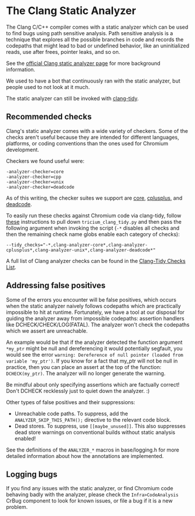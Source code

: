 # The Clang Static Analyzer

The Clang C/C++ compiler comes with a static analyzer which can be used to find
bugs using path sensitive analysis. Path sensitive analysis is
a technique that explores all the possible branches in code and
records the codepaths that might lead to bad or undefined behavior,
like an uninitialized reads, use after frees, pointer leaks, and so on.

See the [official Clang static analyzer page](http://clang-analyzer.llvm.org/)
for more background information.

We used to have a bot that continuously ran with the static analyzer,
but people used to not look at it much.

The static analyzer can still be invoked with [clang-tidy](clang_tidy.md).

## Recommended checks
Clang's static analyzer comes with a wide variety of checkers. Some of the
checks aren't useful because they are intended for different languages,
platforms, or coding conventions than the ones used for Chromium development.

Checkers we found useful were:

    -analyzer-checker=core
    -analyzer-checker=cpp
    -analyzer-checker=unix
    -analyzer-checker=deadcode

As of this writing, the checker suites we support are
[core](https://clang-analyzer.llvm.org/available_checks.html#core_checkers),
[cplusplus](https://clang-analyzer.llvm.org/available_checks.html#cplusplus_checkers), and
[deadcode](https://clang-analyzer.llvm.org/available_checks.html#deadcode_checkers).

To easily run these checks against Chromium code via clang-tidy, follow
[these](clang_tidy.md#evaluating_running-clang_tidy-across-chromium)
instructions to pull down `tricium_clang_tidy.py` and then pass the following
argument when invoking the script (`-*` disables all checks and then the
remaining check name globs enable each category of checks):
```
--tidy_checks="-*,clang-analyzer-core*,clang-analyzer-cplusplus*,clang-analyzer-unix*,clang-analyzer-deadcode*"
```
A full list of Clang analyzer checks can be found in the
[Clang-Tidy Checks List](https://clang.llvm.org/extra/clang-tidy/checks/list.html).

## Addressing false positives

Some of the errors you encounter will be false positives, which occurs when the
static analyzer naively follows codepaths which are practically impossible to
hit at runtime. Fortunately, we have a tool at our disposal for guiding the
analyzer away from impossible codepaths: assertion handlers like
DCHECK/CHECK/LOG(FATAL).  The analyzer won't check the codepaths which we
assert are unreachable.

An example would be that if the analyzer detected the function argument
`*my_ptr` might be null and dereferencing it would potentially segfault, you
would see the error `warning: Dereference of null pointer (loaded from variable
'my_ptr')`.  If you know for a fact that my_ptr will not be null in practice,
then you can place an assert at the top of the function: `DCHECK(my_ptr)`. The
analyzer will no longer generate the warning.

Be mindful about only specifying assertions which are factually correct! Don't
DCHECK recklessly just to quiet down the analyzer. :)

Other types of false positives and their suppressions:
* Unreachable code paths. To suppress, add the `ANALYZER_SKIP_THIS_PATH();`
  directive to the relevant code block.
* Dead stores. To suppress, use `[[maybe_unused]]`. This also suppresses dead
  store warnings on conventional builds without static analysis enabled!

See the definitions of the `ANALYZER_*` macros in base/logging.h for more
detailed information about how the annotations are implemented.

## Logging bugs

If you find any issues with the static analyzer, or find Chromium code behaving
badly with the analyzer, please check the `Infra>CodeAnalysis` CrBug component
to look for known issues, or file a bug if it is a new problem.
